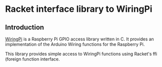 # Racket interface library to WiringPi

## Introduction

[WiringPi](http://wiringpi.com/contact/) is a Raspberry Pi GPIO access library written in C. It provides an implementation of the Arduino Wiring functions for the Raspberry Pi.

This library provides simple access to WiringPi functions using Racket's ffi (foreign function interface.
